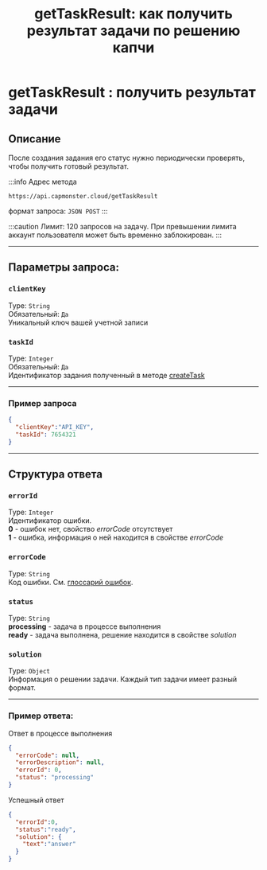 ﻿---
sidebar_position: 1
sidebar_label: getTaskResult
title: "getTaskResult: как получить результат задачи по решению капчи"
description: "Узнайте, как использовать метод getTaskResult в API Capmonster Cloud для получения результата задачи. Подробное описание параметров, ответов и примеров запроса. Быстрое и удобное решение капч онлайн!"
---

# getTaskResult : получить результат задачи
## **Описание**
После создания задания его статус нужно периодически проверять, чтобы получить готовый результат.

:::info Адрес метода
```http
https://api.capmonster.cloud/getTaskResult
```
формат запроса: `JSON POST`
:::

:::caution
Лимит: 120 запросов на задачу. При превышении лимита аккаунт пользователя может быть временно заблокирован. 
:::

---

## Параметры запроса:

### `clientKey`
Type: `String` <br />
Обязательный: `Да`<br />
Уникальный ключ вашей учетной записи

### `taskId`
Type: `Integer` <br />
Обязательный: `Да`<br />
Идентификатор задания полученный в методе [createTask](./create-task.md)

---
### Пример запроса

```json
{
  "clientKey":"API_KEY",
  "taskId": 7654321
}
```
--- 
## Структура ответа

### `errorId`
Type: `Integer` <br />
Идентификатор ошибки.<br />**0** - ошибок нет, свойство *errorCode* отсутствует<br />**1** - ошибка, информация о ней находится в свойстве *errorCode*

### `errorCode`
Type: `String` <br />
Код ошибки. См. [глоссарий ошибок](../api-errors.md).

### `status`
Type: `String` <br />
**processing** - задача в процессе выполнения<br />**ready** - задача выполнена, решение находится в свойстве *solution*

### `solution`
Type: `Object` <br />
Информация о решении задачи. Каждый тип задачи имеет разный формат.

---
### Пример ответа:

Ответ в процессе выполнения

```json
{
  "errorCode": null,
  "errorDescription": null,
  "errorId": 0,
  "status": "processing"
}
```

Успешный ответ

```json
{
  "errorId":0,
  "status":"ready",
  "solution": {
    "text":"answer"
  }
}
```
